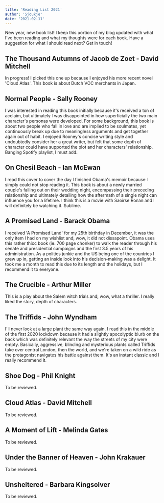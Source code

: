 ```yaml
---
title: 'Reading List 2021'
author: 'Sjoukje'
date: '2021-02-11'
---
```


New year, new book list! I keep this portion of my blog updated with what I've been reading and what my thoughts were for each book. Have a suggestion for what I should read next? Get in touch!

## The Thousand Autumns of Jacob de Zoet - David Mitchell

In progress! I picked this one up because I enjoyed his more recent novel 'Cloud Atlas'. This book is about Dutch VOC merchants in Japan.

## Normal People - Sally Rooney

I was interested in reading this book initially because it's received a ton of acclaim, but ultimately I was disappointed in how superficially the two main character's personas were developed. For some background, this book is about two people who fall in love and are implied to be soulmates, yet continuously break up due to meaningless arguments and get together again out of habit. I enjoyed Rooney's concise writing style and undoubtedly consider her a great writer, but felt that some depth of character could have supported the plot and her characters' relationship. Banging Spotify playlist, I must add.

## On Chesil Beach - Ian McEwan

I read this cover to cover the day I finished Obama's memoir because I simply could not stop reading it. This book is about a newly married couple's falling out on their wedding night, encompassing their preceding relationship and ultimately detailing how the aftermath of a single night can influence you for a lifetime. I think this is a movie with Saoirse Ronan and I will definitely be watching it. Sublime.

## A Promised Land - Barack Obama

I received 'A Promised Land' for my 25th birthday in December, it was the only item I had on my wishlist and, wow, it did not dissapoint. Obama uses this rather thicc book (ie. 700 page chonker) to walk the reader through his senate and presidential campaigns and the first 3.5 years of his administration. As a politics junkie and the US being one of the countries I grew up in, getting an inside look into his decision-making was a delight. It took me a month to read this due to its length and the holidays, but I recommend it to everyone.

## The Crucible - Arthur Miller

This is a play about the Salem witch trials and, wow, what a thriller. I really liked the story, depth of characters.

## The Triffids - John Wyndham

I'll never look at a large plant the same way again. I read this in the middle of the first 2020 lockdown because it had a slightly apocolyptic blurb on the back which was definitely relevant the way the streets of my city were empty. Basically, aggressive, blinding and mysterious plants called Triffids take over central London, then the world, and we're taken on a wild ride as the protagonist navigates his battle against them. It's an instant classic and I really recommend it.

## Shoe Dog - Phil Knight

To be reviewed.

## Cloud Atlas - David Mitchell

To be reviewed.

## A Moment of Lift - Melinda Gates

To be reviewed.

## Under the Banner of Heaven - John Krakauer

To be reviewed.

## Unsheltered - Barbara Kingsolver

To be reviewed.
